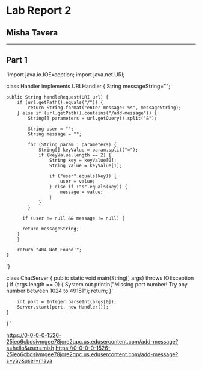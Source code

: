 # Lab Report 2 
## Misha Tavera
---

## Part 1
'import java.io.IOException;
import java.net.URI;

class Handler implements URLHandler {
    String messageString="";

    public String handleRequest(URI url) {
        if (url.getPath().equals("/")) {
            return String.format("enter message: %s", messageString);
        } else if (url.getPath().contains("/add-message")) {
            String[] parameters = url.getQuery().split("&");

            String user = "";
            String message = "";

            for (String param : parameters) {
                String[] keyValue = param.split("=");
                if (keyValue.length == 2) {
                    String key = keyValue[0];
                    String value = keyValue[1];

                    if ("user".equals(key)) {
                        user = value;
                    } else if ("s".equals(key)) {
                        message = value;
                    }
                }
            }

          if (user != null && message != null) {
           
          return messageString;
        }
        }

        return "404 Not Found!";
    }
'}

class ChatServer {
    public static void main(String[] args) throws IOException {
        if (args.length == 0) {
            System.out.println("Missing port number! Try any number between 1024 to 49151");
            return;
        }'

        int port = Integer.parseInt(args[0]);
        Server.start(port, new Handler());
    }
}
'

https://0-0-0-0-1526-25ieo6cbdsivmgee78jore2qpc.us.edusercontent.com/add-message?s=hello&user=mish
https://0-0-0-0-1526-25ieo6cbdsivmgee78jore2qpc.us.edusercontent.com/add-message?s=yay&user=maya
